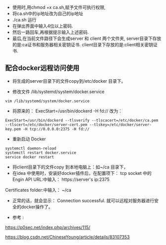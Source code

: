 - 使用时,用chmod +x ca.sh,赋予文件可执行权限,
- 将ca.sh中的ip地址改为自己的ip地址
- ./ca.sh 运行
- 在弹出界面中输入4位以上密码.
- 然后一路回车,再根据提示输入上述密码.
- 最后,在当前文件路径下会生成server 和 client 两个文件夹,
server目录下存放的是:ca证书和服务器相关密钥证书.
client目录下存放的是:client相关密钥证书.

## 配合docker远程访问使用
- 将生成的server目录下的文件copy到/etc/docker 目录下。

- 修改文件 /lib/systemd/system/docker.service 

`vim /lib/systemd/system/docker.service`

- 将原来的： ExecStart=/usr/bin/dockerd -H fd://
改为：

`ExecStart=/usr/bin/dockerd --tlsverify --tlscacert=/etc/docker/ca.pem --tlscert=/etc/docker/server-cert.pem --tlskey=/etc/docker/server-key.pem -H tcp://0.0.0.0:2375 -H fd://`

- 重新启动 Docker

```
systemctl daemon-reload
systemctl restart docker.service
service docker restart
```

- 将client目录下的文件copy 到本地电脑上：如~/ca 目录下，
- 在idea 中使用时，安装好docker插件后，在配置项下：
tcp socket 中的Engin API URL:中输入： https://server's ip:2375

Certificates folder:中输入： ~/ca

- 正常的话，就会显示： Connection successful.
就可以远程对服务器进行安全的docker操作了。


- 参考 :

https://p0sec.net/index.php/archives/115/

https://blog.csdn.net/ChineseYoung/article/details/83107353


